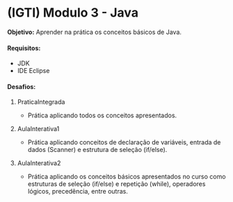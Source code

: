# (IGTI) Modulo 3 - Java

**Objetivo:** Aprender na prática os conceitos básicos de Java.

#### Requisitos:

- JDK
- IDE Eclipse

#### Desafios:
1. PraticaIntegrada

   - Prática aplicando todos os conceitos apresentados.
2. AulaInterativa1

   - Prática aplicando conceitos de declaração de variáveis, entrada de dados (Scanner) e estrutura de seleção (if/else).
3. AulaInterativa2

   - Prática aplicando os conceitos básicos apresentados no curso como estruturas de seleção (if/else) e repetição (while), operadores lógicos, precedência, entre outras.
